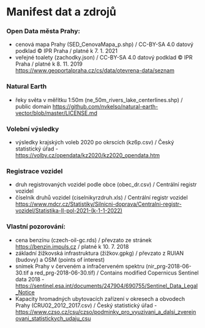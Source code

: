 # Manifest dat a zdrojů

### Open Data města Prahy:
* cenová mapa Prahy (SED_CenovaMapa_p.shp) / CC-BY-SA 4.0 datový podklad © IPR Praha / platné k 7. 1. 2021
* veřejné toalety (zachodky.json) / CC-BY-SA 4.0 datový podklad © IPR Praha / platné k 8. 11. 2019
https://www.geoportalpraha.cz/cs/data/otevrena-data/seznam

### Natural Earth
* řeky světa v měřítku 1:50m (ne_50m_rivers_lake_centerlines.shp) / public domain https://github.com/nvkelso/natural-earth-vector/blob/master/LICENSE.md

### Volební výsledky
* výsledky krajských voleb 2020 po okrscích (kz6p.csv) / Český statistický úřad - https://volby.cz/opendata/kz2020/kz2020_opendata.htm

### Registrace vozidel
* druh registrovaných vozidel podle obce (obec_dr.csv) / Centrální registr vozidel 
* číselník druhů vozidel (ciselnikyrzdruh.xls) / Centrální registr vozidel
https://www.mdcr.cz/Statistiky/Silnicni-doprava/Centralni-registr-vozidel/Statistika-II-pol-2021-(k-1-1-2022)

### Vlastní pozorování:
* cena benzínu (czech-oil-gc.rds) / převzato ze stránek https://benzin.impuls.cz / platné k 10. 7. 2018
* základní žižkovská infrastruktura (žižkov.gpkg) / převzato z RUIAN (budovy) a OSM (points of interest)
* snímek Prahy v červeném a infračerveném spektru (nir_prg-2018-06-30.tif a red_prg-2018-06-30.tif) / Contains modified Copernicus Sentinel data 2018 - https://sentinel.esa.int/documents/247904/690755/Sentinel_Data_Legal_Notice
* Kapacity hromadných ubytovacích zařízení v okresech a obvodech Prahy (CRU02_2012_2017.csv) / Český statistický úřad - https://www.czso.cz/csu/czso/podminky_pro_vyuzivani_a_dalsi_zverejnovani_statistickych_udaju_csu
